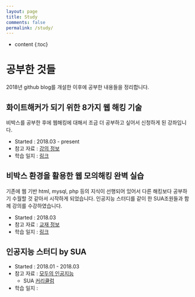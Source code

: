 ```yaml
---
layout: page
title: Study
comments: false
permalink: /study/
---
```


* content
{:toc}

# 공부한 것들
2018년 github blog를 개설한 이후에 공부한 내용들을 정리합니다.

## 화이트해커가 되기 위한 8가지 웹 해킹 기술

비박스를 공부한 후에 웹해킹에 대해서 조금 더 공부하고 싶어서 신청하게 된 강좌입니다.
* Started : 2018.03 - present
* 참고 자료 : [강의 정보](https://www.inflearn.com/course/%ED%99%94%EC%9D%B4%ED%8A%B8%ED%95%B4%EC%BB%A4%EA%B0%80-%EB%90%98%EA%B8%B0%EC%9C%84%ED%95%9C-8%EA%B0%80%EC%A7%80/)
* 학습 일지 : [링크]()



## 비박스 환경을 활용한 웹 모의해킹 완벽 실습

기존에 웹 기반 html, mysql, php 등의 지식이 선행되어 있어서 다른 해킹보다 공부하기 수월할 것 같아서 시작하게 되었습니다.
인공지능 스터디를 같이 한 SUA조원들과 함께 강의를 수강하였습니다.
* Started : 2018.03
* 참고 자료 : [교재 정보](https://book.naver.com/bookdb/book_detail.nhn?bid=11332017)
* 학습 일지 : [링크](https://blog.naver.com/PostList.nhn?blogId=evannalynch_&from=postList&categoryNo=43)



## 인공지능 스터디 by SUA
* Started : 2018.01 - 2018.03
* 참고 자료 : [모두의 인공지능](https://hunkim.github.io/ml/)
  * SUA [커리큘럼](https://docs.google.com/spreadsheets/d/18T-3pJDLvOFsMQ8guAYs57bXFwNUaaqMkwjrWzFdJzY/edit#gid=1523756436)
* 학습 일지 :
